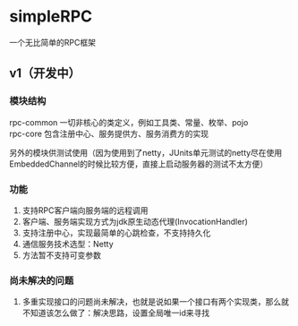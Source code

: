 # simpleRPC
一个无比简单的RPC框架


## v1（开发中）
### 模块结构
rpc-common 一切非核心的类定义，例如工具类、常量、枚举、pojo <br>
rpc-core 包含注册中心、服务提供方、服务消费方的实现

另外的模块供测试使用（因为使用到了netty，JUnits单元测试的netty尽在使用EmbeddedChannel的时候比较方便，直接上启动服务器的测试不太方便）

### 功能
1. 支持RPC客户端向服务端的远程调用
2. 客户端、服务端实现方式为jdk原生动态代理(InvocationHandler)
3. 支持注册中心，实现最简单的心跳检查，不支持持久化
4. 通信服务技术选型：Netty
5. 方法暂不支持可变参数

### 尚未解决的问题
1. 多重实现接口的问题尚未解决，也就是说如果一个接口有两个实现类，那么就不知道该怎么做了：解决思路，设置全局唯一id来寻找
